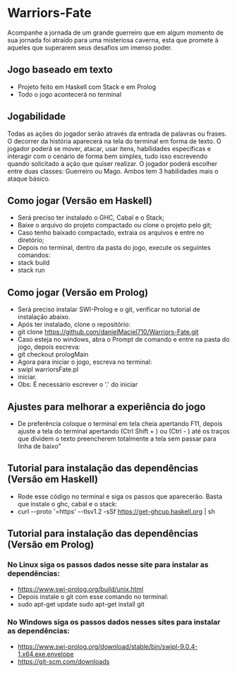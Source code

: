 # Warriors-Fate
Acompanhe a jornada de um grande guerreiro que em algum momento de sua jornada foi atraído para uma misteriosa caverna, esta que promete à aqueles que superarem seus desafios um imenso poder.
## Jogo baseado em texto
* Projeto feito em Haskell com Stack e em Prolog
* Todo o jogo acontecerá no terminal
## Jogabilidade
Todas as ações do jogador serão através da entrada de palavras ou frases. O decorrer da história aparecerá na tela do terminal em forma de texto. O jogador poderá se mover, atacar, usar itens, habilidades específicas e interagir com o cenário de forma bem simples, tudo isso escrevendo quando solicitado a ação que quiser realizar. O jogador poderá escolher entre duas classes: Guerreiro ou Mago. Ambos tem 3 habilidades mais o ataque básico.
## Como jogar (Versão em Haskell)
* Será preciso ter instalado o GHC, Cabal e o Stack;
* Baixe o arquivo do projeto compactado ou clone o projeto pelo git;
* Caso tenho baixado compactado, extraia os arquivos e entre no diretório;
* Depois no terminal, dentro da pasta do jogo, execute os seguintes comandos:
* stack build
* stack run
## Como jogar (Versão em Prolog)
* Será preciso instalar SWI-Prolog e o git, verificar no tutorial de instalação abaixo.
* Após ter instalado, clone o repositório:
* git clone https://github.com/danielMaciel710/Warriors-Fate.git
* Caso esteja no windows, abra o Prompt de comando e entre na pasta do jogo, depois escreva:
* git checkout prologMain
* Agora para iniciar o jogo, escreva no terminal:
* swipl warriorsFate.pl
* iniciar. 
* Obs: É necessário escrever o '.' do iniciar
## Ajustes para melhorar a experiência do jogo
* De preferência coloque o terminal em tela cheia apertando F11, depois ajuste a tela do terminal apertando (Ctrl Shift + ) ou (Ctrl - ) até os traços que dividem o texto preencherem totalmente a tela sem passar para linha de baixo"
## Tutorial para instalação das dependências (Versão em Haskell)
* Rode esse código no terminal e siga os passos que aparecerão. Basta que instale o ghc, cabal e o stack:
* curl --proto '=https' --tlsv1.2 -sSf https://get-ghcup.haskell.org | sh
## Tutorial para instalação das dependências (Versão em Prolog)
### No Linux siga os passos dados nesse site para instalar as dependências:
* https://www.swi-prolog.org/build/unix.html
* Depois instale o git com esse comando no terminal:
* sudo apt-get update sudo apt-get install git
### No Windows siga os passos dados nesses sites para instalar as dependências:
* https://www.swi-prolog.org/download/stable/bin/swipl-9.0.4-1.x64.exe.envelope
* https://git-scm.com/downloads
